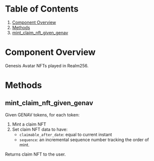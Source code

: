 # Table of Contents
1. [Component Overview](#component-overview)
2. [Methods](#methods)
3. [mint_claim_nft_given_genav](#mint_claim_nft_given_genav)

# Component Overview
Genesis Avatar NFTs played in Realm256.

# Methods

## mint_claim_nft_given_genav

Given GENAV tokens, for each token:

1. Mint a claim NFT
2. Set claim NFT data to have:
   - `claimable_after_date`: equal to current instant
   - `sequence`: an incremental sequence number tracking the order of mint.
   
Returns claim NFT to the user.
